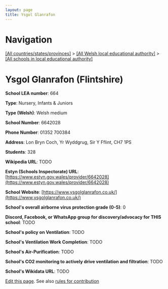 ```yaml
---
layout: page
title: Ysgol Glanrafon
---
```

# Navigation

[[All countries/states/provinces]](../../..) > [[All Welsh local educational authority]](../..) > [[All schools in local educational authority]](..)

# Ysgol Glanrafon (Flintshire)

**School LEA number**: 664

**Type**: Nursery, Infants & Juniors

**Type (Welsh)**: Welsh medium

**School Number**: 6642028

**Phone Number**: 01352 700384

**Address**: Lon Bryn Coch, Yr Wyddgrug, Sir Y Fflint, CH7 1PS

**Students**: 328

**Wikipedia URL**: TODO

**Estyn (Schools Inspectorate) URL**: [https://www.estyn.gov.wales/provider/6642028](https://www.estyn.gov.wales/provider/6642028)

**School Website**: [https://www.ysgolglanrafon.co.uk/](https://www.ysgolglanrafon.co.uk/)

**School's overall airborne virus protection grade (0-5)**: 0

**Discord, Facebook, or WhatsApp group for discovery/advocacy for THIS school**: TODO

**School's policy on Ventilation**: TODO

**School's Ventilation Work Completion**: TODO

**School's Air-Purification**: TODO

**School's CO2 monitoring to actively drive ventilation and filtration**: TODO

**School's Wikidata URL**: TODO




[Edit this page](https://github.com/VentilationProject/Wales/edit/prif/./Flintshire/Ysgol_Glanrafon.md). See also [rules for contribution](../../../contribution-rules/)